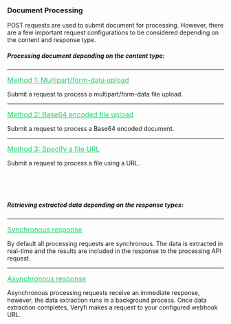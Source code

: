 <h3 className="h3-title" id="api-docs-document-processing">Document Processing</h3>

<p className="p-text bold-text">POST requests are used to submit document for processing. However, 
there are a few important request configurations to be considered depending 
on the content and response type.</p>


<h5 className="h5-title">Processing document depending on the content type:</h5>

---
<a className="p-text-green-link" href="#form-data-upload-new-api-docs" style="color: #22CF6D; font-size: 16px;">Method 1: Multipart/form-data upload</a>

<p className="p-text">Submit a request to process a multipart/form-data file upload.</p>

---
<a className="p-text-green-link" href="#base-64-new-api-docs" style="color: #22CF6D; font-size: 16px;">Method 2: Base64 encoded file upload</a>

<p className="p-text">Submit a request to process a Base64 encoded document.</p>

---
<a className="p-text-green-link" href="#using-a-url-new-api-docs" style="color: #22CF6D; font-size: 16px;">Method 3: Specify a file URL</a>

<p className="p-text">Submit a request to process a file using a URL.</p>


<h5 className="h5-title" style="margin-top: 80px;">Retrieving extracted data depending on the response types:</h5>

---
<a className="p-text-green-link" href="/api-docs-process-asynchronous/#synchronous-response-new-api-docs" style="color: #22CF6D; font-size: 16px;">Synchronous response</a>
<p className="p-text">By default all  processing requests are synchronous. The data is extracted in real-time and the 
results are included in the response to the processing API request.</p>

---
<a className="p-text-green-link" href="/api-docs-process-asynchronous/#asynchronous-new-api-docs" style="color: #22CF6D; font-size: 16px;">Asynchronous response</a>
<p className="p-text">Asynchronous processing requests receive an immediate response, however, 
the data extraction runs in a background process. Once data extraction completes, Veryfi makes 
a request to your configured webhook URL.</p>
